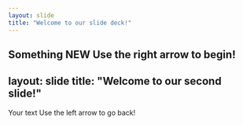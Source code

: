 ```yaml
---
layout: slide
title: "Welcome to our slide deck!"
---
```

Something NEW
Use the right arrow to begin!
---
layout: slide
title: "Welcome to our second slide!"
---
Your text
Use the left arrow to go back!
